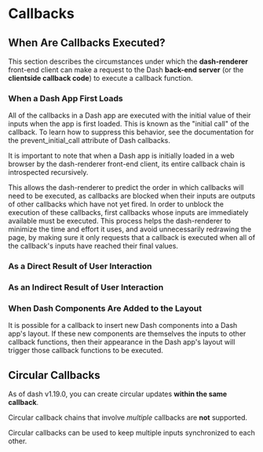 # Callbacks

## When Are Callbacks Executed?

This section describes the circumstances under which the **dash-renderer** front-end client can make a request to the Dash **back-end server** (or the **clientside callback code**) to execute a callback function.

### When a Dash App First Loads

All of the callbacks in a Dash app are executed with the initial value of their inputs when the app is first loaded. This is known as the "initial call" of the callback. To learn how to suppress this behavior, see the documentation for the prevent_initial_call attribute of Dash callbacks.

It is important to note that when a Dash app is initially loaded in a web browser by the dash-renderer front-end client, its entire callback chain is introspected recursively.

This allows the dash-renderer to predict the order in which callbacks will need to be executed, as callbacks are blocked when their inputs are outputs of other callbacks which have not yet fired. In order to unblock the execution of these callbacks, first callbacks whose inputs are immediately available must be executed. This process helps the dash-renderer to minimize the time and effort it uses, and avoid unnecessarily redrawing the page, by making sure it only requests that a callback is executed when all of the callback's inputs have reached their final values.

### As a Direct Result of User Interaction

### As an Indirect Result of User Interaction

### When Dash Components Are Added to the Layout

It is possible for a callback to insert new Dash components into a Dash app's layout. If these new components are themselves the inputs to other callback functions, then their appearance in the Dash app's layout will trigger those callback functions to be executed.

## Circular Callbacks

As of dash v1.19.0, you can create circular updates **within the same callback**.

Circular callback chains that involve *multiple* callbacks are **not** supported.

Circular callbacks can be used to keep multiple inputs synchronized to each other.

